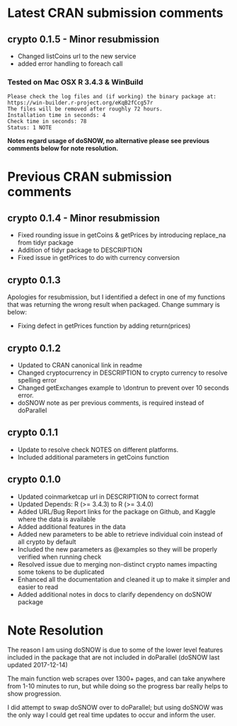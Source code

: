 # Latest CRAN submission comments

## crypto 0.1.5 - Minor resubmission

- Changed listCoins url to the new service
- added error handling to foreach call

### Tested on Mac OSX R 3.4.3 & WinBuild

```
Please check the log files and (if working) the binary package at:
https://win-builder.r-project.org/eKqB2fCcg57r
The files will be removed after roughly 72 hours.
Installation time in seconds: 4
Check time in seconds: 78
Status: 1 NOTE
```

**Notes regard usage of doSNOW, no alternative please see previous comments below for note resolution.**

# Previous CRAN submission comments
## crypto 0.1.4 - Minor resubmission

- Fixed rounding issue in getCoins & getPrices by introducing replace_na from tidyr package
- Addition of tidyr package to DESCRIPTION
- Fixed issue in getPrices to do with currency conversion

## crypto 0.1.3 

Apologies for resubmission, but I identified a defect in one of my functions that was returning the wrong result when packaged. Change summary is below:

- Fixing defect in getPrices function by adding return(prices)

## crypto 0.1.2

- Updated to CRAN canonical link in readme
- Changed cryptocurrency in DESCRIPTION to crypto currency to resolve spelling error
- Changed getExchanges example to \dontrun to prevent over 10 seconds error.
- doSNOW note as per previous comments, is required instead of doParallel

## crypto 0.1.1

- Update to resolve check NOTES on different platforms.
- Included additional parameters in getCoins function

## crypto 0.1.0

- Updated coinmarketcap url in DESCRIPTION to correct format
- Updated Depends: R (>= 3.4.3) to R (>= 3.4.0)
- Added URL/Bug Report links for the package on Github, and Kaggle where the data is available
- Added additional features in the data
- Added new parameters to be able to retrieve individual coin instead of all crypto by default
- Included the new parameters as @examples so they will be properly verified when running check
- Resolved issue due to merging non-distinct crypto names impacting some tokens to be duplicated
- Enhanced all the documentation and cleaned it up to make it simpler and easier to read
- Added additional notes in docs to clarify dependency on doSNOW package

# Note Resolution

The reason I am using doSNOW is due to some of the lower level features included in the package that are not included in doParallel (doSNOW last updated 2017-12-14)

The main function web scrapes over 1300+ pages, and can take anywhere from 1-10 minutes to run, but while doing so the progress bar really helps to show progression.

I did attempt to swap doSNOW over to doParallel; but using doSNOW was the only way I could get real time updates to occur and inform the user.
